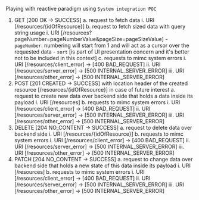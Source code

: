 Playing with reactive paradigm using `System integration POC`

1. GET [200 OK -> SUCCESS]
    a. request to fetch data
        i. URI [/resources/{idOfResource}]
    b. request to fetch sized data with query string usage
        i. URI [/resources?pageNumber=pageNumberValue&pageSize=pageSizeValue]
            - `pageNumber`: numbering will start from 1 and will act as a cursor over the requested data
            - `sort` [is part of UI presentation concern and it's better not to be included in this context]
    c. requests to mimc system errors
        i. URI [/resources/client_error] -> [400 BAD_REQUEST]
        ii. URI [/resources/server_error] -> [500 INTERNAL_SERVER_ERROR]
        iii. URI [/resources/other_error] -> [500 INTERNAL_SERVER_ERROR]
2. POST [201 CREATED -> SUCCESS] with location header of the created resource [/resources/{idOfResource}] in case of future interest
    a. request to create new data over backend side that holds a data inside its payload
        i. URI [/resources]
    b. requests to mimc system errors
        i. URI [/resources/client_error] -> [400 BAD_REQUEST]
        ii. URI [/resources/server_error] -> [500 INTERNAL_SERVER_ERROR]
        iii. URI [/resources/other_error] -> [500 INTERNAL_SERVER_ERROR]
3. DELETE [204 NO_CONTENT -> SUCCESS]
    a. request to delete data over backend side
        i. URI [/resources/{idOfResource}]
    b. requests to mimc system errors
        i. URI [/resources/client_error] -> [400 BAD_REQUEST]
        ii. URI [/resources/server_error] -> [500 INTERNAL_SERVER_ERROR]
        iii. URI [/resources/other_error] -> [500 INTERNAL_SERVER_ERROR]
4. PATCH [204 NO_CONTENT -> SUCCESS]
    a. request to change data over backend side that holds a new state of this data inside its payload
        i. URI [/resources]
    b. requests to mimc system errors
        i. URI [/resources/client_error] -> [400 BAD_REQUEST]
        ii. URI [/resources/server_error] -> [500 INTERNAL_SERVER_ERROR]
        iii. URI [/resources/other_error] -> [500 INTERNAL_SERVER_ERROR]